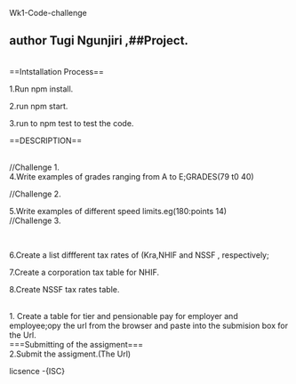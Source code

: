 Wk1-Code-challenge
 ## author Tugi Ngunjiri ,##Project.

<br>
==Intstallation Process==

<br>

1.Run npm install.

2.run npm start.

3.run to npm test to test the code.

 ==DESCRIPTION==

<br>
//Challenge 1.
<br>
4.Write examples of grades ranging from A to E;GRADES(79 t0 40)

//Challenge 2.
<br>

5.Write examples of different speed limits.eg(180:points 14)
 <br>
 //Challenge 3.
 
  <br>

6.Create a list diffferent tax rates of (Kra,NHIF and NSSF , respectively;
      
      
 7.Create a corporation tax table for NHIF.



8.Create NSSF tax rates table.

<br>
1. Create a table for tier and pensionable pay for employer and employee;opy the url from the browser and paste into the submision box for the Url.

<br>
   ===Submitting of  the assigment===


   <br>
2.Submit the assigment.(The Url)

<br>

licsence -{ISC}
